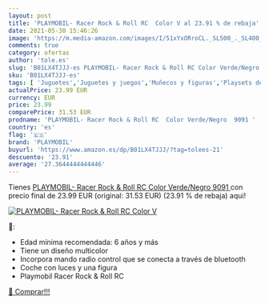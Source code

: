 ```yaml
---
layout: post
title: 'PLAYMOBIL- Racer Rock & Roll RC  Color V al 23.91 % de rebaja'
date: 2021-05-30 15:46:26
image: 'https://m.media-amazon.com/images/I/51xYxORroCL._SL500_._SL400_.jpg'
comments: true
category: ofertas
author: 'tole.es'
slug: 'B01LX4TJJJ-es PLAYMOBIL- Racer Rock & Roll RC Color Verde/Negro 9091'
sku: 'B01LX4TJJJ-es'
tags: [ 'Juguetes','Juguetes y juegos','Muñecos y figuras','Playsets de figuras de juguete para niños','playmobil','playmobil-', ]
actualPrice: 23.99 EUR
currency: EUR
price: 23.99
comparePrice: 31.53 EUR
prodname: 'PLAYMOBIL- Racer Rock & Roll RC  Color Verde/Negro  9091 '
country: 'es'
flag: '🇪🇸'
brand: 'PLAYMOBIL'
buyurl: 'https://www.amazon.es/dp/B01LX4TJJJ/?tag=tolees-21'
descuento: '23.91'
average: '27.3644444444446'
---
```


Tienes [PLAYMOBIL- Racer Rock & Roll RC  Color Verde/Negro  9091 ](https://www.amazon.es/dp/B01LX4TJJJ/?tag=tolees-21) con precio final de  23.99 EUR (original: 31.53 EUR) (23.91 %  de rebaja) aqui!

[![PLAYMOBIL- Racer Rock & Roll RC  Color V](https://m.media-amazon.com/images/I/51xYxORroCL._SL500_._SL400_.jpg)](https://www.amazon.es/dp/B01LX4TJJJ/?tag=tolees-21)

🔎:

- Edad mínima recomendada: 6 años y más
- Tiene un diseño multicolor
- Incorpora mando radio control que se conecta a través de bluetooth
- Coche con luces y una figura
- Playmobil Racer Rock & Roll RC

[🛒 Comprar!!!](https://www.amazon.es/dp/B01LX4TJJJ/?tag=tolees-21)
